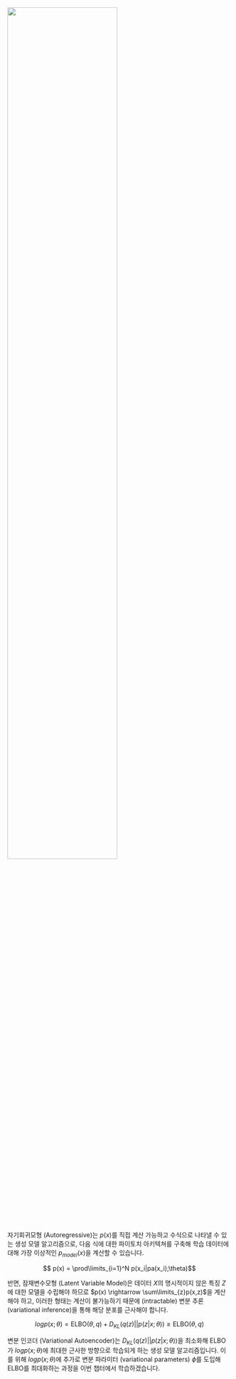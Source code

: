 <img src="https://wikidocs.net/images/page/229782/taxonomy1.png" width="70%">

자기회귀모형 (Autoregressive)는 $p(x)$를 직접 계산 가능하고 수식으로 나타낼 수 있는 생성 모델 알고리즘으로, 다음 식에 대한 파이토치 아키텍쳐를 구축해 학습 데이터에 대해 가장 이상적인 $p_{model}(x)$을 계산할 수 있습니다.

$$ p(x) = \prod\limits_{i=1}^N p(x_i|pa(x_i);\theta)$$

반면, 잠재변수모형 (Latent Variable Model)은 데이터 $X$의 명시적이지 않은 특징 $Z$에 대한 모델을 수립해야 하므로 $p(x) \rightarrow \sum\limits_{z}p(x,z)$을 계산해야 하고, 이러한 형태는 계산이 불가능하기 때문에 (intractable) 변분 추론 (variational inference)을 통해 해당 분포를 근사해야 합니다.

$$log p(x;\theta) = \text{ELBO}(\theta, q) + D_{KL}(q(z)||p(z|x;\theta)) \ge \text{ELBO}(\theta, q)$$

변분 인코더 (Variational Autoencoder)는 $D_{KL}(q(z)||p(z|x;\theta))$을 최소화해 ELBO가 $log p(x;\theta)$에 최대한 근사한 방향으로 학습되게 하는 생성 모델 알고리즘입니다. 이를 위해 $log p(x;\theta)$에 추가로 변분 파라미터 (variational parameters) $\phi$를 도입해 ELBO를 최대화하는 과정을 이번 챕터에서 학습하겠습니다.